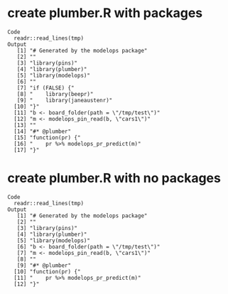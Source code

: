 # create plumber.R with packages

    Code
      readr::read_lines(tmp)
    Output
       [1] "# Generated by the modelops package"    
       [2] ""                                       
       [3] "library(pins)"                          
       [4] "library(plumber)"                       
       [5] "library(modelops)"                      
       [6] ""                                       
       [7] "if (FALSE) {"                           
       [8] "    library(beepr)"                     
       [9] "    library(janeaustenr)"               
      [10] "}"                                      
      [11] "b <- board_folder(path = \"/tmp/test\")"
      [12] "m <- modelops_pin_read(b, \"cars1\")"   
      [13] ""                                       
      [14] "#* @plumber"                            
      [15] "function(pr) {"                         
      [16] "    pr %>% modelops_pr_predict(m)"      
      [17] "}"                                      

# create plumber.R with no packages

    Code
      readr::read_lines(tmp)
    Output
       [1] "# Generated by the modelops package"    
       [2] ""                                       
       [3] "library(pins)"                          
       [4] "library(plumber)"                       
       [5] "library(modelops)"                      
       [6] "b <- board_folder(path = \"/tmp/test\")"
       [7] "m <- modelops_pin_read(b, \"cars1\")"   
       [8] ""                                       
       [9] "#* @plumber"                            
      [10] "function(pr) {"                         
      [11] "    pr %>% modelops_pr_predict(m)"      
      [12] "}"                                      

